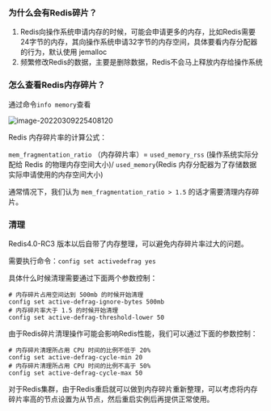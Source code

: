 

### 为什么会有Redis碎片？

1. Redis向操作系统申请内存的时候，可能会申请更多的内存，比如Redis需要24字节的内存，其向操作系统申请32字节的内存空间，具体要看内存分配器的行为，默认使用 jemalloc
2. 频繁修改Redis的数据，主要是删除数据，Redis不会马上释放内存给操作系统



### 怎么查看Redis内存碎片？

通过命令`info memory`查看

![image-20220309225408120](C:\Users\default-dog\Desktop\image\image-20220309225408120.png)

Redis 内存碎片率的计算公式：

`mem_fragmentation_ratio` （内存碎片率）= `used_memory_rss` (操作系统实际分配给 Redis 的物理内存空间大小)/ `used_memory`(Redis 内存分配器为了存储数据实际申请使用的内存空间大小)

通常情况下，我们认为 `mem_fragmentation_ratio > 1.5` 的话才需要清理内存碎片。



### 清理

Redis4.0-RC3 版本以后自带了内存整理，可以避免内存碎片率过大的问题。

需要执行命令：`config set activedefrag yes`

具体什么时候清理需要通过下面两个参数控制：

```shell
# 内存碎片占用空间达到 500mb 的时候开始清理
config set active-defrag-ignore-bytes 500mb
# 内存碎片率大于 1.5 的时候开始清理
config set active-defrag-threshold-lower 50
```

由于Redis碎片清理操作可能会影响Redis性能，我们可以通过下面的参数控制：

```shell
# 内存碎片清理所占用 CPU 时间的比例不低于 20%
config set active-defrag-cycle-min 20
# 内存碎片清理所占用 CPU 时间的比例不高于 50%
config set active-defrag-cycle-max 50
```

对于Redis集群，由于Redis重启就可以做到内存碎片重新整理，可以考虑将内存碎片率高的节点设置为从节点，然后重启实例后再提供正常使用。

